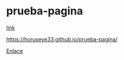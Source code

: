 # prueba-pagina
[link](https://horuseye33.github.io/prueba-pagina/)

https://horuseye33.github.io/prueba-pagina/

<a href="https://horuseye33.github.io/prueba-pagina/">Enlace</a>
